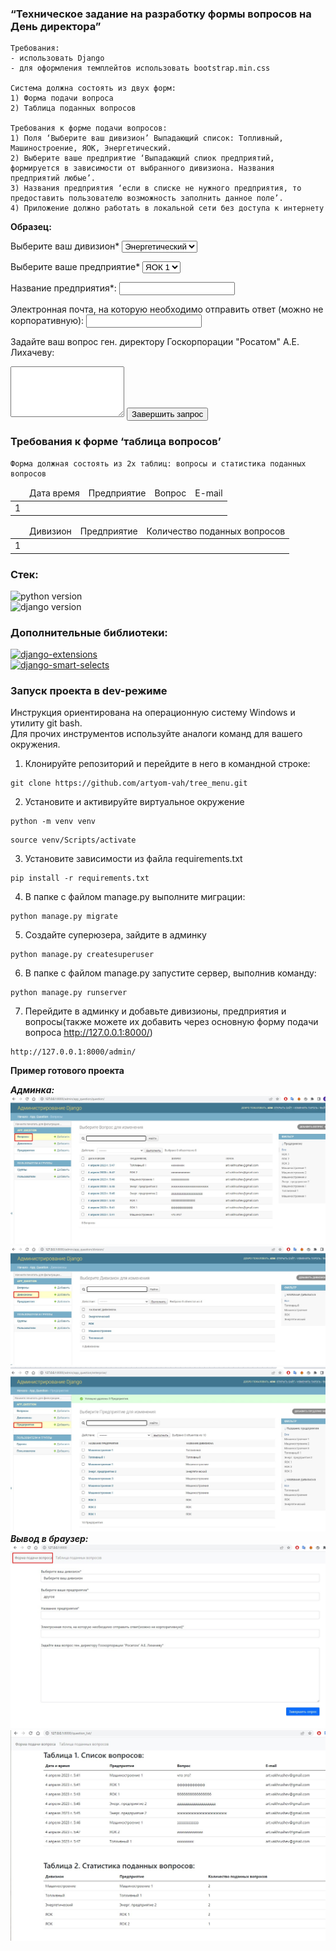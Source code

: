 ### **“Техническое задание на разработку формы вопросов на День директора”**
```
Требования:
- использовать Django
- для оформления темплейтов использовать bootstrap.min.css

Cистема должна состоять из двух форм:
1) Форма подачи вопроса
2) Таблица поданных вопросов

Требования к форме подачи вопросов:
1) Поля ‘Выберите ваш дивизион’ Выпадающий список: Топливный, Машиностроение, ЯОК, Энергетический.
2) Выберите ваше предприятие ‘Выпадающий спиок предприятий, формируется в зависимости от выбранного дивизиона. Названия предприятий любые’.
3) Названия предприятия ‘если в списке не нужного предприятия, то предоставить пользователю возможность заполнить данное поле’.
4) Приложение должно работать в локальной сети без доступа к интернету
```
**Образец:**
<form>

  <label for="list">Выберите ваш дивизион*</label>
  <select id="list" name="list">
    <option value="1">Энергетический</option>
    <option value="2">ЯОК</option>
  </select>

 <label for="list">Выберите ваше предприятие*</label>
  <select id="list" name="list">
    <option value="1">ЯОК 1</option>
    <option value="2">ЯОК 2</option>
  </select>  
  
  <label for="name">Название предприятия*:</label>
  <input type="text" id="name" name="name" required>
  
  <label for="email">Электронная почта, на которую необходимо отправить ответ (можно не корпоративную):</label>
  <input type="email" id="email" name="email" required>

  <label for="message">Задайте ваш вопрос ген. директору Госкорпорации "Росатом" А.Е. Лихачеву:</label>
  <textarea id="message" name="message" rows="5" required></textarea>
  <input type="submit" value="Завершить запрос">
</form>

### **Требования к форме ‘таблица вопросов’**
```
Форма должная состоять из 2х таблиц: вопросы и статистика поданных вопросов
```
<table>
  <thead>
    <tr>
      <td scope="col"></td>
      <td scope="col">Дата время </td>
      <td scope="col">Предприятие</td>
      <td scope="col">Вопрос</td>
	  <td scope="col">E-mail</td>
    </tr>
  </thead>
  <tbody>
    <tr>
         <td>1</td><td></td><td></td><td></td>
      <th></th>     
   
  </tbody>
</table>

<table>
  <thead>
    <tr>
      <td scope="col"></td>
      <td scope="col">Дивизион</td>
      <td scope="col">Предприятие</td>
      <td scope="col">Количество поданных вопросов</td>
    </tr>
  </thead>
  <tbody>
    <tr>
         <td>1</td><td></td><td></td><td></td>
  </tbody>
</table>


### **Стек:**
![python version](https://img.shields.io/badge/Python-3.10-green)  
![django version](https://img.shields.io/badge/Django-4.17-blue)


### **Дополнительные библиотеки:**
[![django-extensions](https://img.shields.io/badge/django--extensions-3.2.1-purple)](https://github.com/django-extensions/django-extensions)  
[![django-smart-selects](https://img.shields.io/badge/django--smart--selects-1.6.0-yellow)](https://github.com/jazzband/django-smart-selects)


### **Запуск проекта в dev-режиме**
Инструкция ориентирована на операционную систему Windows и утилиту git bash.<br/>
Для прочих инструментов используйте аналоги команд для вашего окружения.

1. Клонируйте репозиторий и перейдите в него в командной строке:

```
git clone https://github.com/artyom-vah/tree_menu.git
```

2. Установите и активируйте виртуальное окружение
```
python -m venv venv
``` 
```
source venv/Scripts/activate
```

3. Установите зависимости из файла requirements.txt
```
pip install -r requirements.txt
```

4. В папке с файлом manage.py выполните миграции:
```
python manage.py migrate
```

5. Создайте суперюзера, зайдите в админку
```
python manage.py createsuperuser
```

6. В папке с файлом manage.py запустите сервер, выполнив команду:
```
python manage.py runserver
```

7. Перейдите в админку и добавьте дивизионы, предприятия и вопросы(также можете их добавить через основную форму подачи вопроса http://127.0.0.1:8000/)
```
http://127.0.0.1:8000/admin/
```

**Пример готового проекта**

***Админка:***
![Admin_1](https://github.com/artyom-vah/director-s-day/blob/main/screens/admin_1.jpg)
![Admin_2](https://github.com/artyom-vah/director-s-day/blob/main/screens/admin_2.jpg)
![Admin_3](https://github.com/artyom-vah/director-s-day/blob/main/screens/admin_3.jpg)
***Вывод в браузер:***
![brows_1](https://github.com/artyom-vah/director-s-day/blob/main/screens/brows_1.jpg)
![brows_2](https://github.com/artyom-vah/director-s-day/blob/main/screens/brows_2.jpg)



